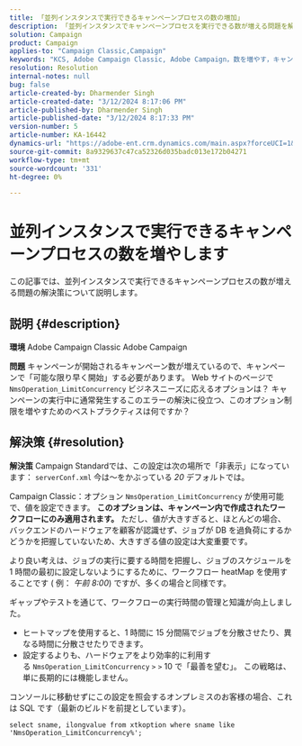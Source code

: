 ```yaml
---
title: 「並列インスタンスで実行できるキャンペーンプロセスの数の増加」
description: 「並列インスタンスでキャンペーンプロセスを実行できる数が増える問題を解決する方法を学びます。 ワークフローヒートマップを使用します。」
solution: Campaign
product: Campaign
applies-to: "Campaign Classic,Campaign"
keywords: "KCS, Adobe Campaign Classic, Adobe Campaign，数を増やす，キャンペーンプロセス，インスタンス，並列，ベストプラクティス"
resolution: Resolution
internal-notes: null
bug: false
article-created-by: Dharmender Singh
article-created-date: "3/12/2024 8:17:06 PM"
article-published-by: Dharmender Singh
article-published-date: "3/12/2024 8:17:33 PM"
version-number: 5
article-number: KA-16442
dynamics-url: "https://adobe-ent.crm.dynamics.com/main.aspx?forceUCI=1&pagetype=entityrecord&etn=knowledgearticle&id=56b42c7b-ade0-ee11-904c-6045bd045872"
source-git-commit: 8a9329637c47ca52326d035badc013e172b04271
workflow-type: tm+mt
source-wordcount: '331'
ht-degree: 0%

---
```


# 並列インスタンスで実行できるキャンペーンプロセスの数を増やします


この記事では、並列インスタンスで実行できるキャンペーンプロセスの数が増える問題の解決策について説明します。

## 説明 {#description}


<b>環境</b>
Adobe Campaign Classic Adobe Campaign

<b>問題</b>
キャンペーンが開始されるキャンペーン数が増えているので、キャンペーンで「可能な限り早く開始」する必要があります。
Web サイトのページで `NmsOperation_LimitConcurrency` ビジネスニーズに応えるオプションは？
キャンペーンの実行中に通常発生するこのエラーの解決に役立つ、このオプション制限を増やすためのベストプラクティスは何ですか？


## 解決策 {#resolution}


<b>解決策</b>
Campaign Standardでは、この設定は次の場所で「非表示」になっています： `serverConf.xml` 今は～をかぶっている *20* デフォルトでは。  

Campaign Classic：オプション `NmsOperation_LimitConcurrency` が使用可能で、値を設定できます。
<b>このオプションは、キャンペーン内で作成されたワークフローにのみ適用されます。</b>
ただし、値が大きすぎると、ほとんどの場合、バックエンドのハードウェアを顧客が認識せず、ジョブが DB を過負荷にするかどうかを把握していないため、大きすぎる値の設定は大変重要です。

より良い考えは、ジョブの実行に要する時間を把握し、ジョブのスケジュールを 1 時間の最初に設定しないようにするために、ワークフロー heatMap を使用することです ( 例： *午前 8:00*) ですが、多くの場合と同様です。

ギャップやテストを通じて、ワークフローの実行時間の管理と知識が向上しました。

- ヒートマップを使用すると、1 時間に 15 分間隔でジョブを分散させたり、異なる時間に分散させたりできます。
- 設定するよりも、ハードウェアをより効率的に利用する `NmsOperation_LimitConcurrency` `>` `>`  10 で「最善を望む」。 この戦略は、単に長期的には機能しません。


コンソールに移動せずにこの設定を照会するオンプレミスのお客様の場合、これは SQL です（最新のビルドを前提としています）。


```
select sname, ilongvalue from xtkoption where sname like 'NmsOperation_LimitConcurrency%';
```

